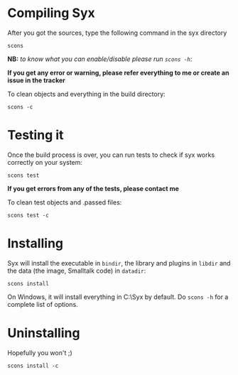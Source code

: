 # Compiling Syx #

After you got the sources, type the following command in the syx directory

```
scons
```

**NB:** _to know what you can enable/disable please run `scons -h`_:

**If you get any error or warning, please refer everything to me or create an issue in the tracker**

To clean objects and everything in the build directory:

```
scons -c
```

# Testing it #

Once the build process is over, you can run tests to check if syx works correctly on your system:

```
scons test
```

**If you get errors from any of the tests, please contact me**

To clean test objects and .passed files:

```
scons test -c
```

# Installing #

Syx will install the executable in `bindir`, the library and plugins in `libdir` and the data (the image, Smalltalk code) in `datadir`:

```
scons install
```

On Windows, it will install everything in C:\Syx by default. Do `scons -h` for a complete list of options.

# Uninstalling #

Hopefully you won't ;)

```
scons install -c
```